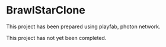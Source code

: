 # BrawlStarClone

This project has been prepared using playfab, photon network.

This project has not yet been completed.
